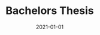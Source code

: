 ---
layout: page
title: Bachelors Thesis
description: Using LIGO data to filter glitch events when searching for intermediate mass black holes
highlights:
    - Custom Python search script, using real data and signal processing techniques.
img: assets/img/publication_preview/grav_project.png
redirect: /assets/pdf/GWProjectFinalReport.pdf
category: education
date: "2021-01-01"
endDate: "2021-06-03"
---